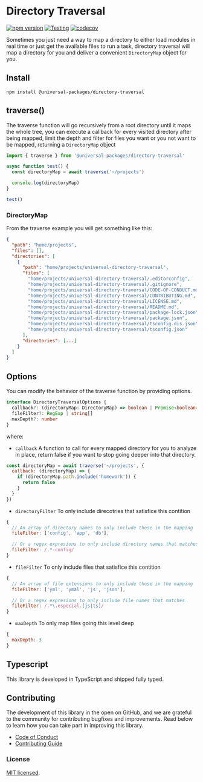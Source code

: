 # Directory Traversal

[![npm version](https://badge.fury.io/js/@universal-packages%2Fdirectory-traversal.svg)](https://www.npmjs.com/package/@universal-packages/directory-traversal)
[![Testing](https://github.com/universal-packages/universal-directory-traversal/actions/workflows/testing.yml/badge.svg)](https://github.com/universal-packages/universal-directory-traversal/actions/workflows/testing.yml)
[![codecov](https://codecov.io/gh/universal-packages/universal-directory-traversal/branch/main/graph/badge.svg?token=CXPJSN8IGL)](https://codecov.io/gh/universal-packages/universal-directory-traversal)

Sometimes you just need a way to map a directory to either load modules in real time or just get the available files to run a task, directory traversal will map a directory for you and deliver a convenient `DirectoryMap` object for you.

## Install

```shell
npm install @universal-packages/directory-traversal
```

## traverse()

The traverse function will go recursively from a root directory until it maps the whole tree, you can execute a callback for every visited directory after being mapped, limit the depth and filter for files you want or you not want to be mapped, returning a `DirectoryMap` object

```js
import { traverse } from '@universal-packages/directory-traversal'

async function test() {
  const directoryMap = await traverse('~/projects')

  console.log(directoryMap)
}

test()
```

### DirectoryMap

From the traverse example you will get something like this:

```json
{
  "path": "home/projects",
  "files": [],
  "directories": [
    {
      "path": "home/projects/universal-directory-traversal",
      "files": [
        "home/projects/universal-directory-traversal/.editorconfig",
        "home/projects/universal-directory-traversal/.gitignore",
        "home/projects/universal-directory-traversal/CODE-OF-CONDUCT.md",
        "home/projects/universal-directory-traversal/CONTRIBUTING.md",
        "home/projects/universal-directory-traversal/LICENSE.md",
        "home/projects/universal-directory-traversal/README.md",
        "home/projects/universal-directory-traversal/package-lock.json",
        "home/projects/universal-directory-traversal/package.json",
        "home/projects/universal-directory-traversal/tsconfig.dis.json",
        "home/projects/universal-directory-traversal/tsconfig.json"
      ],
      "directories": [...]
    }
  ]
}
```

## Options

You can modify the behavior of the traverse function by providing options.

```ts
interface DirectoryTraversalOptions {
  callback?: (directoryMap: DirectoryMap) => boolean | Promise<boolean>
  fileFilter?: RegExp | string[]
  maxDepth?: number
}
```

where:

- `callback` A function to call for every mapped directory for you to analyze in place, return false if you want to stop going deeper into that directory.

```js
const directoryMap = await traverse('~/projects', {
  callback: (directoryMap) => {
    if (directoryMap.path.include('homework')) {
      return false
    }
  }
})
```

- `directoryFilter` To only include direcotries that satisfice this contition

```js
{
  // An array of directory names to only include those in the mapping
  fileFilter: ['config', 'app', 'db'],

  // Or a regex expresions to only include directory names that matches
  fileFilter: /.*-config/
}
```

- `fileFilter` To only include files that satisfice this contition

```js
{
  // An array of file extensions to only include those in the mapping
  fileFilter: ['yml', 'ymal', 'js', 'json'],

  // Or a regex expresions to only include file names that matches
  fileFilter: /.*\.especial.[js|ts]/
}
```

- `maxDepth` To only map files going this level deep

```js
{
  maxDepth: 3
}
```

## Typescript

This library is developed in TypeScript and shipped fully typed.

## Contributing

The development of this library in the open on GitHub, and we are grateful to the community for contributing bugfixes and improvements. Read below to learn how you can take part in improving this library.

- [Code of Conduct](./CODE_OF_CONDUCT.md)
- [Contributing Guide](./CONTRIBUTING.md)

### License

[MIT licensed](./LICENSE).
